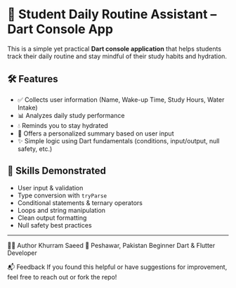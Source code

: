 # 💼 Student Daily Routine Assistant – Dart Console App

This is a simple yet practical **Dart console application** that helps students track their daily routine and stay mindful of their study habits and hydration.

## 🛠 Features

- ✅ Collects user information (Name, Wake-up Time, Study Hours, Water Intake)
- 📊 Analyzes daily study performance
- 💧 Reminds you to stay hydrated
- 🎯 Offers a personalized summary based on user input
- ✨ Simple logic using Dart fundamentals (conditions, input/output, null safety, etc.)




## 🧠 Skills Demonstrated

- User input & validation
- Type conversion with `tryParse`
- Conditional statements & ternary operators
- Loops and string manipulation
- Clean output formatting
- Null safety best practices




_____



🙋‍♂️ Author
Khurram Saeed
📍 Peshawar, Pakistan
Beginner Dart & Flutter Developer




📬 Feedback
If you found this helpful or have suggestions for improvement, feel free to reach out or fork the repo!

